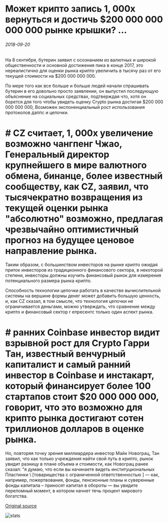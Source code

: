# Может крипто запись 1, 000x вернуться и достичь $200 000 000 000 000 рынке крышки? ...

###### 2018-09-20

На 8 сентября, бутерин заявил с осознанием из валютных и широкой общественности и основной достижения пика в конце 2017, это нереалистично для оценки рынка крипто увеличить в тысячу раз от его текущей стоимости на $200 000 000 000.

По мере того как все больше и больше людей начали спрашивать бутерин в его довольно просто заявлении, он выпустил последующую объяснение на социальных средствах, подтверждая что, хотя он борется для того чтобы увидеть оценку Crypto рынка достигая $200 000 000 000 000, Возможен экспоненциальный рост использования протоколов даппс и цепочки.

# # CZ считает, 1, 000x увеличение возможно чангпенг Чжао, Генеральный директор крупнейшего в мире валютного обмена, бинанце, более известный сообществу, как CZ, заявил, что тысячекратно возвращения из текущей оценки рынка "абсолютно" возможно, предлагая чрезвычайно оптимистичный прогноз на будущее ценовое направление рынка.

Таким образом, с большинством инвесторов на рынке крипто ожидая приток инвесторов из традиционного финансового сектора, в некоторой степени, инвесторы должны изучить финансовый рынок для измерения потенциального размера рынка крипто.

Способность технологии цепочки работать в качестве вычислительной системы на вершине формы денег может добавить большую ценность, и, как CZ сказал, в том смысле, что технология цепочки не ограничивается деньгами, можно утверждать, что сравнение между крипто и финансовый сектор r епресентс только один аспект рынка.

# # ранних Coinbase инвестор видит взрывной рост для Crypto Гарри Тан, известный венчурный капиталист и самый ранний инвестор в Coinbase и инстакарт, который финансирует более 100 стартапов стоит $20 000 000 000, говорит, что это возможно для крипто рынка достигают сотен триллионов долларов в оценке рынка.

Но, повторяя точку зрения миллиардера инвестор Майк Новограц, Тан заявил, что как только учреждения найти свой путь в крипто, рынок увидит разницу в плане объема и стоимости, как Новограц ранее сказал: "я думаю, что если вы начинаете видеть институциональных Пластинки \ [товарищества с ограниченной ответственностью \] — как, например, пожертвования, фонды, пенсионные планы и суверенные фонды капитала – приносят капитал в обороты — вы увидите переломный момент, в котором начнет течь процент мирового богатства.

[Original source](https://cointelegraph.com/news/can-crypto-record-a-1-000x-return-and-reach-200-trillion-market-cap)

![stats](https://c.statcounter.com/11760860/0/a89fa40b/1/ "stats")